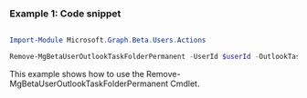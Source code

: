 ### Example 1: Code snippet

```powershell

Import-Module Microsoft.Graph.Beta.Users.Actions

Remove-MgBetaUserOutlookTaskFolderPermanent -UserId $userId -OutlookTaskFolderId $outlookTaskFolderId

```
This example shows how to use the Remove-MgBetaUserOutlookTaskFolderPermanent Cmdlet.

